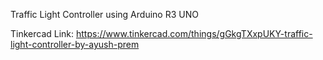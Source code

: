 Traffic Light Controller using Arduino R3 UNO

Tinkercad Link: https://www.tinkercad.com/things/gGkgTXxpUKY-traffic-light-controller-by-ayush-prem
